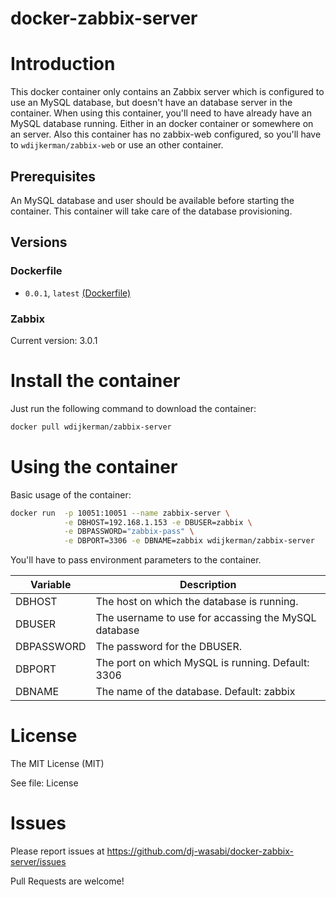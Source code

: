 # docker-zabbix-server


# Introduction

This docker container only contains an Zabbix server which is configured to use an MySQL database, but doesn't have an database server in the container. When using this container, you'll need to have already have an MySQL database running. Either in an docker container or somewhere on an server.
Also this container has no zabbix-web configured, so you'll have to `wdijkerman/zabbix-web` or use an other container.

## Prerequisites

An MySQL database and user should be available before starting the container. This container will take care of the database provisioning.

## Versions

### Dockerfile
- `0.0.1`, `latest` [(Dockerfile)](https://github.com/dj-wasabi/docker-zabbix-server/blob/master/Dockerfile)

### Zabbix

Current version: 3.0.1

# Install the container

Just run the following command to download the container:

```bash
docker pull wdijkerman/zabbix-server
```

# Using the container

Basic usage of the container:

```bash
docker run  -p 10051:10051 --name zabbix-server \
            -e DBHOST=192.168.1.153 -e DBUSER=zabbix \
            -e DBPASSWORD="zabbix-pass" \
            -e DBPORT=3306 -e DBNAME=zabbix wdijkerman/zabbix-server
```

You'll have to pass environment parameters to the container. 

| Variable   | Description|
| -----------|-------------|
| DBHOST     | The host on which the database is running. |
| DBUSER     | The username to use for accassing the MySQL database|
| DBPASSWORD | The password for the DBUSER. |
| DBPORT     | The port on which MySQL is running. Default: 3306 |
| DBNAME     | The name of the database. Default: zabbix|

# License

The MIT License (MIT)

See file: License

# Issues

Please report issues at https://github.com/dj-wasabi/docker-zabbix-server/issues 

Pull Requests are welcome!
